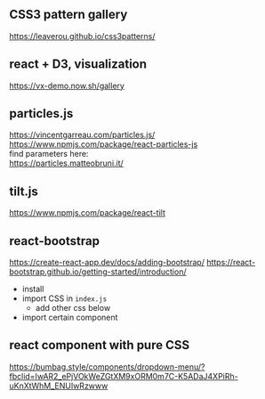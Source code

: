 ## CSS3 pattern gallery
https://leaverou.github.io/css3patterns/

##  react + D3, visualization
https://vx-demo.now.sh/gallery


## particles.js
https://vincentgarreau.com/particles.js/    
https://www.npmjs.com/package/react-particles-js   
find parameters here:    
https://particles.matteobruni.it/


## tilt.js
https://www.npmjs.com/package/react-tilt


## react-bootstrap
https://create-react-app.dev/docs/adding-bootstrap/
https://react-bootstrap.github.io/getting-started/introduction/
- install
- import CSS in ```index.js```
  - add other css below
- import certain component

## react component with pure CSS
https://bumbag.style/components/dropdown-menu/?fbclid=IwAR2_ePjVOkWeZGtXM9xORM0m7C-K5ADaJ4XPiRh-uKnXtWhM_ENUIwRzwww
